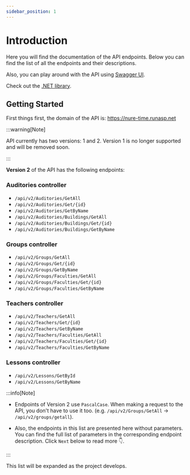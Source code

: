 ```yaml
---
sidebar_position: 1
---
```


# Introduction

Here you will find the documentation of the API endpoints. Below you can find the list of all the endpoints and their descriptions.

Also, you can play around with the API using [Swagger UI](https://nure-time.runasp.net/swagger/index.html).

Check out the [.NET library](https://github.com/music-soul1-1/NureTimetableAPI.DotNetLib).

## Getting Started

First things first, the domain of the API is: https://nure-time.runasp.net

:::warning[Note]

API currently has two versions: 1 and 2. Version 1 is no longer supported and will be removed soon.

:::

**Version 2** of the API has the following endpoints:

### Auditories controller

* `/api/v2/Auditories/GetAll`
* `/api/v2/Auditories/Get/{id}`
* `/api/v2/Auditories/GetByName`
* `/api/v2/Auditories/Buildings/GetAll`
* `/api/v2/Auditories/Buildings/Get/{id}`
* `/api/v2/Auditories/Buildings/GetByName`

### Groups controller

* `/api/v2/Groups/GetAll`
* `/api/v2/Groups/Get/{id}`
* `/api/v2/Groups/GetByName`
* `/api/v2/Groups/Faculties/GetAll`
* `/api/v2/Groups/Faculties/Get/{id}`
* `/api/v2/Groups/Faculties/GetByName`

### Teachers controller

* `/api/v2/Teachers/GetAll`
* `/api/v2/Teachers/Get/{id}`
* `/api/v2/Teachers/GetByName`
* `/api/v2/Teachers/Faculties/GetAll`
* `/api/v2/Teachers/Faculties/Get/{id}`
* `/api/v2/Teachers/Faculties/GetByName`

### Lessons controller

* `/api/v2/Lessons/GetById`
* `/api/v2/Lessons/GetByName`

:::info[Note]

* Endpoints of Version 2 use `PascalCase`. When making a request to the API, you don't have to use it too. 
(e.g. `/api/v2/Groups/GetAll` -> `/api/v2/groups/getall`).

* Also, the endpoints in this list are presented here without parameters. 
You can find the full list of parameters in the corresponding endpoint description. 
Click `Next` below to read more 👇.

:::

This list will be expanded as the project develops.
